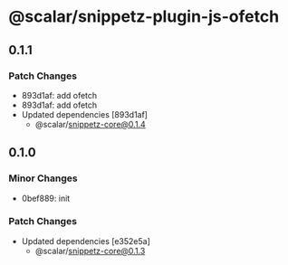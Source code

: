 # @scalar/snippetz-plugin-js-ofetch

## 0.1.1

### Patch Changes

- 893d1af: add ofetch
- 893d1af: add ofetch
- Updated dependencies [893d1af]
  - @scalar/snippetz-core@0.1.4

## 0.1.0

### Minor Changes

- 0bef889: init

### Patch Changes

- Updated dependencies [e352e5a]
  - @scalar/snippetz-core@0.1.3
